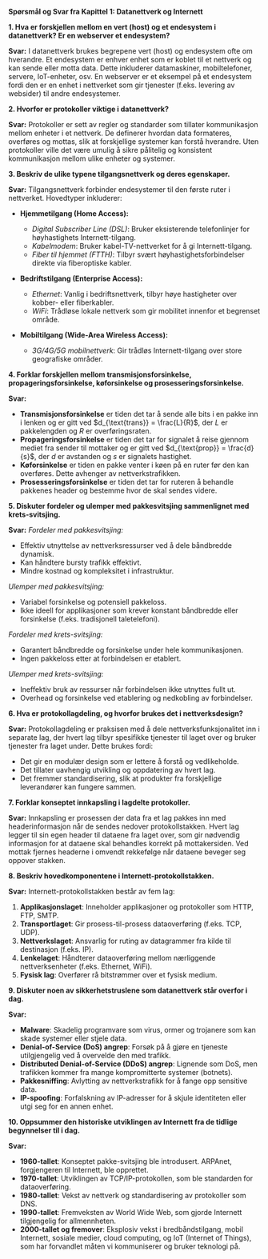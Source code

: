 **Spørsmål og Svar fra Kapittel 1: Datanettverk og Internett**

**1. Hva er forskjellen mellom en vert (host) og et endesystem i datanettverk? Er en webserver et endesystem?**

**Svar:**
I datanettverk brukes begrepene vert (host) og endesystem ofte om hverandre. Et endesystem er enhver enhet som er koblet til et nettverk og kan sende eller motta data. Dette inkluderer datamaskiner, mobiltelefoner, servere, IoT-enheter, osv. En webserver er et eksempel på et endesystem fordi den er en enhet i nettverket som gir tjenester (f.eks. levering av websider) til andre endesystemer.

**2. Hvorfor er protokoller viktige i datanettverk?**

**Svar:**
Protokoller er sett av regler og standarder som tillater kommunikasjon mellom enheter i et nettverk. De definerer hvordan data formateres, overføres og mottas, slik at forskjellige systemer kan forstå hverandre. Uten protokoller ville det være umulig å sikre pålitelig og konsistent kommunikasjon mellom ulike enheter og systemer.

**3. Beskriv de ulike typene tilgangsnettverk og deres egenskaper.**

**Svar:**
Tilgangsnettverk forbinder endesystemer til den første ruter i nettverket. Hovedtyper inkluderer:

- **Hjemmetilgang (Home Access):**
  - *Digital Subscriber Line (DSL)*: Bruker eksisterende telefonlinjer for høyhastighets Internett-tilgang.
  - *Kabelmodem*: Bruker kabel-TV-nettverket for å gi Internett-tilgang.
  - *Fiber til hjemmet (FTTH)*: Tilbyr svært høyhastighetsforbindelser direkte via fiberoptiske kabler.

- **Bedriftstilgang (Enterprise Access):**
  - *Ethernet*: Vanlig i bedriftsnettverk, tilbyr høye hastigheter over kobber- eller fiberkabler.
  - *WiFi*: Trådløse lokale nettverk som gir mobilitet innenfor et begrenset område.

- **Mobiltilgang (Wide-Area Wireless Access):**
  - *3G/4G/5G mobilnettverk*: Gir trådløs Internett-tilgang over store geografiske områder.

**4. Forklar forskjellen mellom transmisjonsforsinkelse, propageringsforsinkelse, køforsinkelse og prosesseringsforsinkelse.**

**Svar:**
- **Transmisjonsforsinkelse** er tiden det tar å sende alle bits i en pakke inn i lenken og er gitt ved $d_{\text{trans}} = \frac{L}{R}$, der $L$ er pakkelengden og $R$ er overføringsraten.
- **Propageringsforsinkelse** er tiden det tar for signalet å reise gjennom mediet fra sender til mottaker og er gitt ved $d_{\text{prop}} = \frac{d}{s}$, der $d$ er avstanden og $s$ er signalets hastighet.
- **Køforsinkelse** er tiden en pakke venter i køen på en ruter før den kan overføres. Dette avhenger av nettverkstrafikken.
- **Prosesseringsforsinkelse** er tiden det tar for ruteren å behandle pakkenes header og bestemme hvor de skal sendes videre.

**5. Diskuter fordeler og ulemper med pakkesvitsjing sammenlignet med krets-svitsjing.**

**Svar:**
*Fordeler med pakkesvitsjing:*
- Effektiv utnyttelse av nettverksressurser ved å dele båndbredde dynamisk.
- Kan håndtere bursty trafikk effektivt.
- Mindre kostnad og kompleksitet i infrastruktur.

*Ulemper med pakkesvitsjing:*
- Variabel forsinkelse og potensiell pakkeloss.
- Ikke ideell for applikasjoner som krever konstant båndbredde eller forsinkelse (f.eks. tradisjonell taletelefoni).

*Fordeler med krets-svitsjing:*
- Garantert båndbredde og forsinkelse under hele kommunikasjonen.
- Ingen pakkeloss etter at forbindelsen er etablert.

*Ulemper med krets-svitsjing:*
- Ineffektiv bruk av ressurser når forbindelsen ikke utnyttes fullt ut.
- Overhead og forsinkelse ved etablering og nedkobling av forbindelser.

**6. Hva er protokollagdeling, og hvorfor brukes det i nettverksdesign?**

**Svar:**
Protokollagdeling er praksisen med å dele nettverksfunksjonalitet inn i separate lag, der hvert lag tilbyr spesifikke tjenester til laget over og bruker tjenester fra laget under. Dette brukes fordi:

- Det gir en modulær design som er lettere å forstå og vedlikeholde.
- Det tillater uavhengig utvikling og oppdatering av hvert lag.
- Det fremmer standardisering, slik at produkter fra forskjellige leverandører kan fungere sammen.

**7. Forklar konseptet innkapsling i lagdelte protokoller.**

**Svar:**
Innkapsling er prosessen der data fra et lag pakkes inn med headerinformasjon når de sendes nedover protokollstakken. Hvert lag legger til sin egen header til dataene fra laget over, som gir nødvendig informasjon for at dataene skal behandles korrekt på mottakersiden. Ved mottak fjernes headerne i omvendt rekkefølge når dataene beveger seg oppover stakken.

**8. Beskriv hovedkomponentene i Internett-protokollstakken.**

**Svar:**
Internett-protokollstakken består av fem lag:

1. **Applikasjonslaget**: Inneholder applikasjoner og protokoller som HTTP, FTP, SMTP.
2. **Transportlaget**: Gir prosess-til-prosess dataoverføring (f.eks. TCP, UDP).
3. **Nettverkslaget**: Ansvarlig for ruting av datagrammer fra kilde til destinasjon (f.eks. IP).
4. **Lenkelaget**: Håndterer dataoverføring mellom nærliggende nettverksenheter (f.eks. Ethernet, WiFi).
5. **Fysisk lag**: Overfører rå bitstrømmer over et fysisk medium.

**9. Diskuter noen av sikkerhetstruslene som datanettverk står overfor i dag.**

**Svar:**
- **Malware**: Skadelig programvare som virus, ormer og trojanere som kan skade systemer eller stjele data.
- **Denial-of-Service (DoS) angrep**: Forsøk på å gjøre en tjeneste utilgjengelig ved å overvelde den med trafikk.
- **Distributed Denial-of-Service (DDoS) angrep**: Lignende som DoS, men trafikken kommer fra mange kompromitterte systemer (botnets).
- **Pakkesniffing**: Avlytting av nettverkstrafikk for å fange opp sensitive data.
- **IP-spoofing**: Forfalskning av IP-adresser for å skjule identiteten eller utgi seg for en annen enhet.

**10. Oppsummer den historiske utviklingen av Internett fra de tidlige begynnelser til i dag.**

**Svar:**
- **1960-tallet**: Konseptet pakke-svitsjing ble introdusert. ARPAnet, forgjengeren til Internett, ble opprettet.
- **1970-tallet**: Utviklingen av TCP/IP-protokollen, som ble standarden for dataoverføring.
- **1980-tallet**: Vekst av nettverk og standardisering av protokoller som DNS.
- **1990-tallet**: Fremveksten av World Wide Web, som gjorde Internett tilgjengelig for allmennheten.
- **2000-tallet og fremover**: Eksplosiv vekst i bredbåndstilgang, mobil Internett, sosiale medier, cloud computing, og IoT (Internet of Things), som har forvandlet måten vi kommuniserer og bruker teknologi på.

